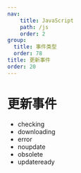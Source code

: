 ```yaml
---
nav:
    title: JavaScript
    path: /js
    order: 2
group:
  title: 事件类型
  order: 78
title: 更新事件
order: 20
---
```


# 更新事件

- checking
- downloading
- error
- noupdate
- obsolete
- updateready
